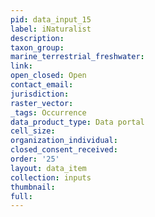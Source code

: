 ```yaml
---
pid: data_input_15
label: iNaturalist
description: 
taxon_group: 
marine_terrestrial_freshwater: 
link: 
open_closed: Open
contact_email: 
jurisdiction: 
raster_vector: 
_tags: Occurrence
data_product_type: Data portal
cell_size: 
organization_individual: 
closed_consent_received: 
order: '25'
layout: data_item
collection: inputs
thumbnail: 
full: 
---
```

